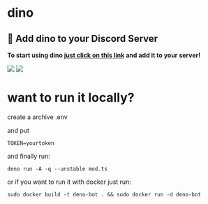 # dino

## 👏 Add dino to your Discord Server
**To start using dino [just click on this link](https://discord.com/api/oauth2/authorize?client_id=830530080349749248&permissions=59392&scope=bot) and add it to your server!**

<img src="https://media.discordapp.net/attachments/814300036665442324/846727185808752660/unknown.png">

<img src="https://cdn.discordapp.com/attachments/814300036665442324/846732776869986314/unknown.png">

<h1>want to run it locally?</h1>

create a archive .env

and put

```
TOKEN=yourtoken
```

and finally run:

```
deno run -A -q --unstable mod.ts
```

or if you want to run it with docker just run:

```
sudo docker build -t deno-bot . && sudo docker run -d deno-bot

```



